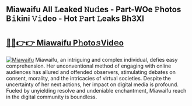 ## Miawaifu All 𝙻eaked 𝙽u𝚍es - Part-WOe 𝙿hotos B𝚒kini 𝚅𝚒deo - Hot 𝙿art 𝙻eaks Bh3Xl

# <h2><a href="http://ld1qdd.urlbe.top/?page=Miawaifu">🔗🔗👉👉 Miawaifu P𝚑oto𝚜Vid𝚎o</a></h2>

[![Miawaifu](https://i.imgur.com/eBuTRDB.gif)](http://ld1qdd.urlbe.top/?page=Miawaifu)
Miawaifu, an intriguing and complex individual, defies easy comprehension. Her unconventional method of engaging with online audiences has allured and offended observers, stimulating debates on consent, morality, and the intricacies of virtual societies. Despite the uncertainty of her next actions, her impact on digital media is profound. Fueled by unyielding resolve and undeniable enchantment, Miawaifu reach in the digital community is boundless.
